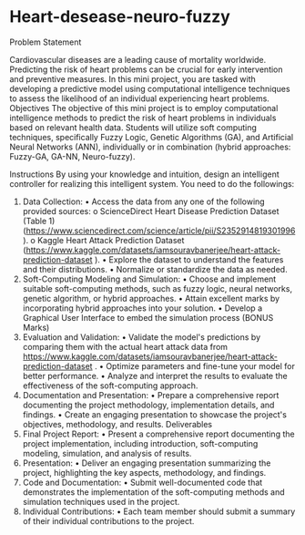 # Heart-desease-neuro-fuzzy


Problem Statement

Cardiovascular diseases are a leading cause of mortality worldwide. Predicting the risk of heart problems can be crucial for early intervention and preventive measures. In this mini project, you are tasked with developing a predictive model using computational intelligence techniques to assess the likelihood of an individual experiencing heart problems. 
Objectives
The objective of this mini project is to employ computational intelligence methods to predict the risk of heart problems in individuals based on relevant health data. Students will utilize soft computing techniques, specifically Fuzzy Logic, Genetic Algorithms (GA), and Artificial Neural Networks (ANN), individually or in combination (hybrid approaches: Fuzzy-GA, GA-NN, Neuro-fuzzy).

Instructions
By using your knowledge and intuition, design an intelligent controller for realizing this intelligent system. You need to do the followings:

1)	Data Collection:
•	Access the data from any one of the following provided sources:
o	ScienceDirect Heart Disease Prediction Dataset (Table 1) (https://www.sciencedirect.com/science/article/pii/S2352914819301996 ).
o	Kaggle Heart Attack Prediction Dataset (https://www.kaggle.com/datasets/iamsouravbanerjee/heart-attack-prediction-dataset ). 
•	Explore the dataset to understand the features and their distributions.
•	Normalize or standardize the data as needed.
2)	Soft-Computing Modeling and Simulation:
•	Choose and implement suitable soft-computing methods, such as fuzzy logic, neural networks, genetic algorithm, or hybrid approaches.
•	Attain excellent marks by incorporating hybrid approaches into your solution.
•	Develop a Graphical User Interface to embed the simulation process (BONUS Marks)
3)	Evaluation and Validation:
•	Validate the model's predictions by comparing them with the actual heart attack data from https://www.kaggle.com/datasets/iamsouravbanerjee/heart-attack-prediction-dataset .
•	Optimize parameters and fine-tune your model for better performance.
•	Analyze and interpret the results to evaluate the effectiveness of the soft-computing approach.
4)	Documentation and Presentation:
•	Prepare a comprehensive report documenting the project methodology, implementation details, and findings.
•	Create an engaging presentation to showcase the project's objectives, methodology, and results.
Deliverables
1)	Final Project Report:
•	Present a comprehensive report documenting the project implementation, including introduction, soft-computing modeling, simulation, and analysis of results.
2)	Presentation:
•	Deliver an engaging presentation summarizing the project, highlighting the key aspects, methodology, and findings.
3)	Code and Documentation:
•	Submit well-documented code that demonstrates the implementation of the soft-computing methods and simulation techniques used in the project.
4)	Individual Contributions:
•	Each team member should submit a summary of their individual contributions to the project.



